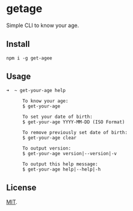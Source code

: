 # getage

Simple CLI to know your age. 

## Install

```
npm i -g get-agee
```

## Usage

```
➜  ~ get-your-age help
   
      To know your age:
      $ get-your-age
  
      To set your date of birth:
      $ get-your-age YYYY-MM-DD (ISO Format)
  
      To remove previously set date of birth:
      $ get-your-age clear
  
      To output version:
      $ get-your-age version|--version|-v
  
      To output this help message:
      $ get-your-age help|--help|-h
```

## License

[MIT](LICENSE).
